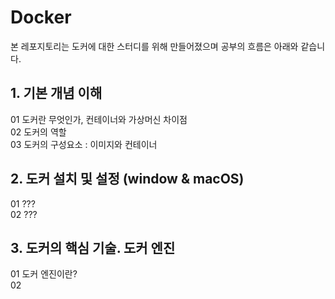 # Docker
본 레포지토리는 도커에 대한 스터디를 위해 만들어졌으며 공부의 흐름은 아래와 같습니다.

## 1. 기본 개념 이해
   01 도커란 무엇인가, 컨테이너와 가상머신 차이점<br>
   02 도커의 역할 <br>
   03 도커의 구성요소 : 이미지와 컨테이너<br>

## 2. 도커 설치 및 설정 (window & macOS)
   01 ??? <br>
   02 ??? <br>
   
## 3. 도커의 핵심 기술. 도커 엔진
   01 도커 엔진이란?<br>
   02 
